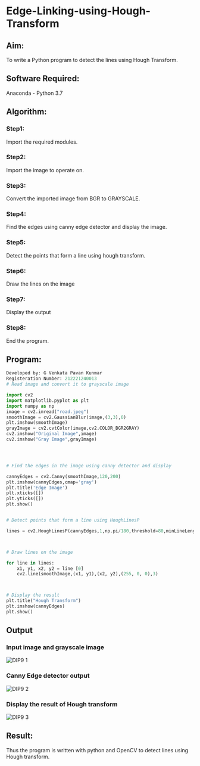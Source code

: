 # Edge-Linking-using-Hough-Transform
## Aim:
To write a Python program to detect the lines using Hough Transform.

## Software Required:
Anaconda - Python 3.7

## Algorithm:
### Step1:
Import the required modules.

### Step2:
Import the image to operate on.

### Step3:
Convert the imported image from BGR to GRAYSCALE.

### Step4:
Find the edges using canny edge detector and display the image.

### Step5:
Detect the points that form a line using hough transform.

### Step6:
Draw the lines on the image

### Step7:
Display the output

### Step8:
End the program.


## Program:
```Python
Developed by: G Venkata Pavan Kunmar
Registeration Number: 212221240013
# Read image and convert it to grayscale image

import cv2
import matplotlib.pyplot as plt
import numpy as np
image = cv2.imread("road.jpeg")
smoothImage = cv2.GaussianBlur(image,(3,3),0)
plt.imshow(smoothImage)
grayImage = cv2.cvtColor(image,cv2.COLOR_BGR2GRAY)
cv2.imshow("Original Image",image)
cv2.imshow("Gray Image",grayImage)




# Find the edges in the image using canny detector and display

cannyEdges = cv2.Canny(smoothImage,120,200)
plt.imshow(cannyEdges,cmap='gray')
plt.title('Edge Image')
plt.xticks([])
plt.yticks([])
plt.show()


# Detect points that form a line using HoughLinesP

lines = cv2.HoughLinesP(cannyEdges,1,np.pi/180,threshold=80,minLineLength = 50,maxLineGap = 250)



# Draw lines on the image

for line in lines:
    x1, y1, x2, y2 = line [0]
    cv2.line(smoothImage,(x1, y1),(x2, y2),(255, 0, 0),3)



# Display the result
plt.title("Hough Transform")
plt.imshow(cannyEdges)
plt.show()

```
## Output

### Input image and grayscale image
![DIP9 1](https://user-images.githubusercontent.com/94827772/169645557-dfdbab1c-9e21-48ea-bdac-56bc59f7a279.png)

### Canny Edge detector output
![DIP9 2](https://user-images.githubusercontent.com/94827772/169645563-5fcf6b7b-31c8-4e24-babf-179a67d6338d.png)


### Display the result of Hough transform
![DIP9 3](https://user-images.githubusercontent.com/94827772/169645573-720f04f7-804d-4bf8-94d8-5952e6cd78b4.png)



## Result:
Thus the program is written with python and OpenCV to detect lines using Hough transform. 
